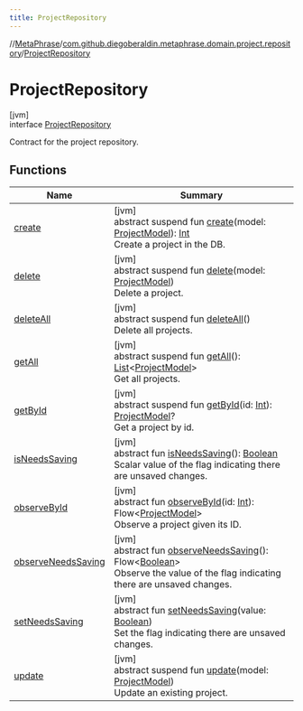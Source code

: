 ```yaml
---
title: ProjectRepository
---
```

//[MetaPhrase](../../../index.html)/[com.github.diegoberaldin.metaphrase.domain.project.repository](../index.html)/[ProjectRepository](index.html)



# ProjectRepository



[jvm]\
interface [ProjectRepository](index.html)

Contract for the project repository.



## Functions


| Name | Summary |
|---|---|
| [create](create.html) | [jvm]<br>abstract suspend fun [create](create.html)(model: [ProjectModel](../../com.github.diegoberaldin.metaphrase.domain.project.data/-project-model/index.html)): [Int](https://kotlinlang.org/api/latest/jvm/stdlib/kotlin/-int/index.html)<br>Create a project in the DB. |
| [delete](delete.html) | [jvm]<br>abstract suspend fun [delete](delete.html)(model: [ProjectModel](../../com.github.diegoberaldin.metaphrase.domain.project.data/-project-model/index.html))<br>Delete a project. |
| [deleteAll](delete-all.html) | [jvm]<br>abstract suspend fun [deleteAll](delete-all.html)()<br>Delete all projects. |
| [getAll](get-all.html) | [jvm]<br>abstract suspend fun [getAll](get-all.html)(): [List](https://kotlinlang.org/api/latest/jvm/stdlib/kotlin.collections/-list/index.html)&lt;[ProjectModel](../../com.github.diegoberaldin.metaphrase.domain.project.data/-project-model/index.html)&gt;<br>Get all projects. |
| [getById](get-by-id.html) | [jvm]<br>abstract suspend fun [getById](get-by-id.html)(id: [Int](https://kotlinlang.org/api/latest/jvm/stdlib/kotlin/-int/index.html)): [ProjectModel](../../com.github.diegoberaldin.metaphrase.domain.project.data/-project-model/index.html)?<br>Get a project by id. |
| [isNeedsSaving](is-needs-saving.html) | [jvm]<br>abstract fun [isNeedsSaving](is-needs-saving.html)(): [Boolean](https://kotlinlang.org/api/latest/jvm/stdlib/kotlin/-boolean/index.html)<br>Scalar value of the flag indicating there are unsaved changes. |
| [observeById](observe-by-id.html) | [jvm]<br>abstract fun [observeById](observe-by-id.html)(id: [Int](https://kotlinlang.org/api/latest/jvm/stdlib/kotlin/-int/index.html)): Flow&lt;[ProjectModel](../../com.github.diegoberaldin.metaphrase.domain.project.data/-project-model/index.html)&gt;<br>Observe a project given its ID. |
| [observeNeedsSaving](observe-needs-saving.html) | [jvm]<br>abstract fun [observeNeedsSaving](observe-needs-saving.html)(): Flow&lt;[Boolean](https://kotlinlang.org/api/latest/jvm/stdlib/kotlin/-boolean/index.html)&gt;<br>Observe the value of the flag indicating there are unsaved changes. |
| [setNeedsSaving](set-needs-saving.html) | [jvm]<br>abstract fun [setNeedsSaving](set-needs-saving.html)(value: [Boolean](https://kotlinlang.org/api/latest/jvm/stdlib/kotlin/-boolean/index.html))<br>Set the flag indicating there are unsaved changes. |
| [update](update.html) | [jvm]<br>abstract suspend fun [update](update.html)(model: [ProjectModel](../../com.github.diegoberaldin.metaphrase.domain.project.data/-project-model/index.html))<br>Update an existing project. |

